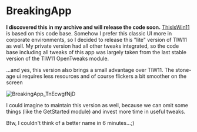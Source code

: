 # BreakingApp

**I discovered this in my archive and will release the code soon.**
[ThisIsWin11](https://github.com/builtbybel/ThisIsWin11/releases/tag/1.1.153) is based on this code base.
Somehow I prefer this classic UI more in corporate environments, so I decided to release this "lite" version of TIW11 as well. 
My private version had all other tweaks integrated, so the code base including all tweaks of this app was largely taken from the last stable version of the TIW11 OpenTweaks module.

...and yes, this version also brings a small advantage over TIW11. The stone-age ui requires less resources and of course flickers a bit smoother on the screen

![BreakingApp_TnEcwgfNjD](https://user-images.githubusercontent.com/57478606/153063531-a140def6-360f-44d4-8f11-fadb014217be.png)


I could imagine to maintain this version as well, because we can omit some things (like the GetStarted module) and invest more time in useful tweaks.

Btw, I couldn't think of a better name in 6 minutes...;)

